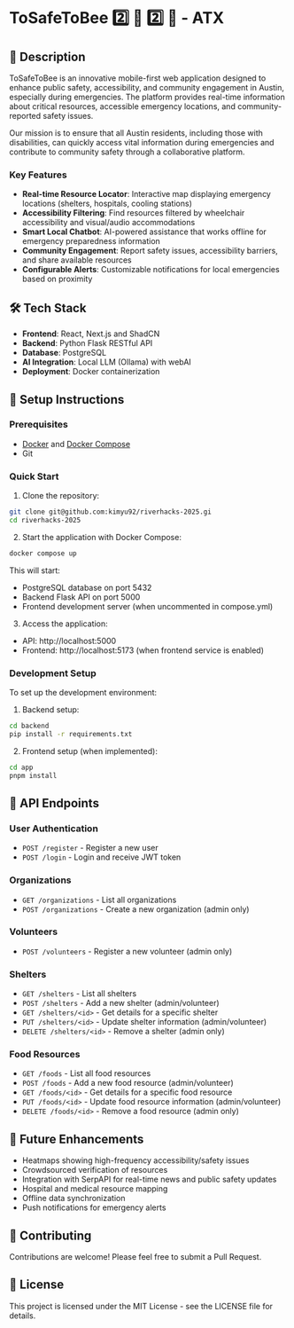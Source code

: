 # ToSafeToBee :two: :green_heart: :two: :bee: - ATX

## 🚀 Description

ToSafeToBee is an innovative mobile-first web application designed to enhance public safety, accessibility, and community engagement in Austin, especially during emergencies. The platform provides real-time information about critical resources, accessible emergency locations, and community-reported safety issues.

Our mission is to ensure that all Austin residents, including those with disabilities, can quickly access vital information during emergencies and contribute to community safety through a collaborative platform.

### Key Features

- **Real-time Resource Locator**: Interactive map displaying emergency locations (shelters, hospitals, cooling stations)
- **Accessibility Filtering**: Find resources filtered by wheelchair accessibility and visual/audio accommodations
- **Smart Local Chatbot**: AI-powered assistance that works offline for emergency preparedness information
- **Community Engagement**: Report safety issues, accessibility barriers, and share available resources
- **Configurable Alerts**: Customizable notifications for local emergencies based on proximity

## 🛠️ Tech Stack

- **Frontend**: React, Next.js and ShadCN
- **Backend**: Python Flask RESTful API
- **Database**: PostgreSQL
- **AI Integration**: Local LLM (Ollama) with webAI
- **Deployment**: Docker containerization

## 🚀 Setup Instructions

### Prerequisites
- [Docker](https://www.docker.com/products/docker-desktop/) and [Docker Compose](https://docs.docker.com/compose/)
- Git

### Quick Start

1. Clone the repository:
```bash
git clone git@github.com:kimyu92/riverhacks-2025.gi
cd riverhacks-2025
```

2. Start the application with Docker Compose:
```bash
docker compose up
```

This will start:
- PostgreSQL database on port 5432
- Backend Flask API on port 5000
- Frontend development server (when uncommented in compose.yml)

3. Access the application:
- API: http://localhost:5000
- Frontend: http://localhost:5173 (when frontend service is enabled)

### Development Setup

To set up the development environment:

1. Backend setup:
```bash
cd backend
pip install -r requirements.txt
```

2. Frontend setup (when implemented):
```bash
cd app
pnpm install
```

## 📡 API Endpoints

### User Authentication
- `POST /register` - Register a new user
- `POST /login` - Login and receive JWT token

### Organizations
- `GET /organizations` - List all organizations
- `POST /organizations` - Create a new organization (admin only)

### Volunteers
- `POST /volunteers` - Register a new volunteer (admin only)

### Shelters
- `GET /shelters` - List all shelters
- `POST /shelters` - Add a new shelter (admin/volunteer)
- `GET /shelters/<id>` - Get details for a specific shelter
- `PUT /shelters/<id>` - Update shelter information (admin/volunteer)
- `DELETE /shelters/<id>` - Remove a shelter (admin only)

### Food Resources
- `GET /foods` - List all food resources
- `POST /foods` - Add a new food resource (admin/volunteer)
- `GET /foods/<id>` - Get details for a specific food resource
- `PUT /foods/<id>` - Update food resource information (admin/volunteer)
- `DELETE /foods/<id>` - Remove a food resource (admin only)

## 🔮 Future Enhancements

- Heatmaps showing high-frequency accessibility/safety issues
- Crowdsourced verification of resources
- Integration with SerpAPI for real-time news and public safety updates
- Hospital and medical resource mapping
- Offline data synchronization
- Push notifications for emergency alerts

## 🤝 Contributing

Contributions are welcome! Please feel free to submit a Pull Request.

## 📄 License

This project is licensed under the MIT License - see the LICENSE file for details.
